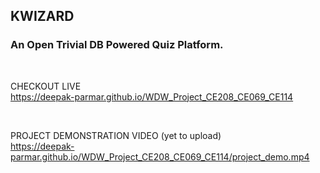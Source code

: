 ## **KWIZARD**
### An Open Trivial DB Powered Quiz Platform.
<br>

CHECKOUT LIVE<br>
https://deepak-parmar.github.io/WDW_Project_CE208_CE069_CE114

<br>

PROJECT DEMONSTRATION VIDEO (yet to upload)<br>
https://deepak-parmar.github.io/WDW_Project_CE208_CE069_CE114/project_demo.mp4
